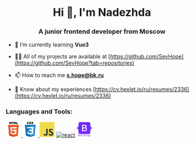 <h1 align="center">Hi 👋, I'm Nadezhda</h1>
<h3 align="center">A junior frontend developer from Moscow</h3>

- 🌱 I’m currently learning **Vue3**

- 👨‍💻 All of my projects are available at [https://github.com/SevHope](https://github.com/SevHope?tab=repositories)

- 📫 How to reach me **s.hope@bk.ru**

- 📄 Know about my experiences [https://cv.hexlet.io/ru/resumes/2336](https://cv.hexlet.io/ru/resumes/2336)

<h3 align="left">Languages and Tools:</h3>
<p align="left">
  <a href="https://developer.mozilla.org/ru/docs/Learn/Getting_started_with_the_web/HTML_basics" target="_blank" rel="noreferrer"> <img src="https://raw.githubusercontent.com/devicons/devicon/master/icons/html5/html5-original-wordmark.svg" alt="html5" width="40" height="40"/> </a>
  <a href="https://developer.mozilla.org/ru/docs/Web/CSS" target="_blank" rel="noreferrer"> <img src="https://raw.githubusercontent.com/devicons/devicon/master/icons/css3/css3-original-wordmark.svg" alt="css3" width="40" height="40"/> </a>
  <a href="https://developer.mozilla.org/en-US/docs/Web/JavaScript" target="_blank" rel="noreferrer"> <img src="https://raw.githubusercontent.com/devicons/devicon/master/icons/javascript/javascript-original.svg" alt="javascript" width="40" height="40"/></a>
  <a href="https://ru.legacy.reactjs.org/" target="_blank" rel="noreferrer"> <img src="https://brandslogos.com/wp-content/uploads/thumbs/react-logo-vector-1.svg" alt="react" width="40" height="40" /></a>
  <a href="https://static.javatpoint.com/bootstrappages/images/bootstrap-tutorial.png" target="_blank" rel="noreferrer"> <img src="https://raw.githubusercontent.com/devicons/devicon/master/icons/bootstrap/bootstrap-plain-wordmark.svg" alt="bootstrap" width="40" height="40"/</a>
  <a href="https://ru.vuejs.org/" target="_blank" <img src="[https://w7.pngwing.com/pngs/492/902/png-transparent-vuejs-original-wordmark-logo-icon-thumbnail.png](https://spng.pngfind.com/pngs/s/150-1507248_image-library-stock-file-vue-js-logo-wikimedia.png)" alt="vue3" width="40" height="40" /></a>
</p>
